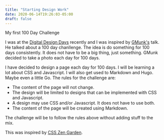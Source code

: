 ```yaml
---
title: "Starting Design Work"
date: 2020-06-14T19:26:03-05:00
draft: false
---
```

My first 100 Day Challenge

I was at the [Digital Design Days](https://www.ddd.it/) recently and I was inspired by [GMunk's](https://gmunk.com/) talk.  He talked about a 100 day chanllenge.  The idea is do something for 100 days consistently.  It does not have to be a big thing, just something.  GMunk decided to take a photo each day for 100 days. 


I have decided to design a page each day for 100 days. I will be learning a lot about CSS and Javascript.  I will also get used to Markdown and Hugo.  Maybe even a little Go.  The rules for the challenge are:
* The content of the page will not change.
* The design will be limited to designs that can be implemented with CSS and Javascript.
* A design may use CSS and/or Javascript.  It does not have to use both.
* The content of the page will be created using Markdown.


The challenge will be to follow the rules above without adding stuff to the mix.

This was inspired by [CSS Zen Garden](http://www.csszengarden.com/).









